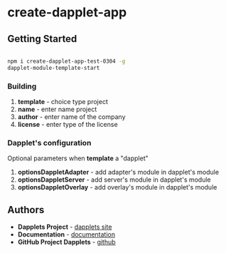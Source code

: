 
# create-dapplet-app

## Getting Started

```bash

npm i create-dapplet-app-test-0304 -g
dapplet-module-template-start

```


### Building

1.  **template** - choice type project
2.  **name** - enter name project
3.  **author** - enter name of the company  
4.  **license** - enter type of the license 

### Dapplet's configuration

Optional parameters when **template** a "dapplet"

1. **optionsDappletAdapter** - add adapter's module in dapplet's module
2. **optionsDappletServer** - add server's module in dapplet's module
3. **optionsDappletOverlay** - add overlay's module in dapplet's module

## Authors

* **Dapplets Project** - [dapplets site](https://dapplets.org/)
* **Documentation** - [documentation](https://docs.dapplets.org/docs/)
* **GitHub Project Dapplets** - [github](https://github.com/dapplets)
